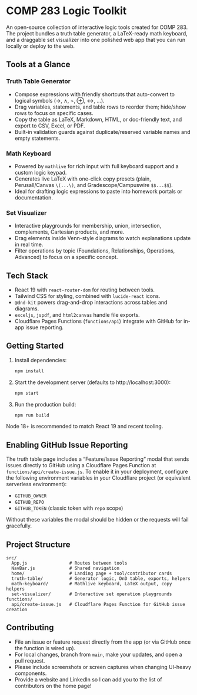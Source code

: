 # COMP 283 Logic Toolkit

An open-source collection of interactive logic tools created for COMP 283. The project bundles a truth table generator, a LaTeX-ready math keyboard, and a draggable set visualizer into one polished web app that you can run locally or deploy to the web.

## Tools at a Glance

### Truth Table Generator
- Compose expressions with friendly shortcuts that auto-convert to logical symbols (→, ∧, ¬, ⊕, ↔, …).
- Drag variables, statements, and table rows to reorder them; hide/show rows to focus on specific cases.
- Copy the table as LaTeX, Markdown, HTML, or doc-friendly text, and export to CSV, Excel, or PDF.
- Built-in validation guards against duplicate/reserved variable names and empty statements.

### Math Keyboard
- Powered by `mathlive` for rich input with full keyboard support and a custom logic keypad.
- Generates live LaTeX with one-click copy presets (plain, Perusall/Canvas `\(...\)`, and Gradescope/Campuswire `$$...$$`).
- Ideal for drafting logic expressions to paste into homework portals or documentation.

### Set Visualizer
- Interactive playgrounds for membership, union, intersection, complements, Cartesian products, and more.
- Drag elements inside Venn-style diagrams to watch explanations update in real time.
- Filter operations by topic (Foundations, Relationships, Operations, Advanced) to focus on a specific concept.

## Tech Stack
- React 19 with `react-router-dom` for routing between tools.
- Tailwind CSS for styling, combined with `lucide-react` icons.
- `@dnd-kit` powers drag-and-drop interactions across tables and diagrams.
- `exceljs`, `jspdf`, and `html2canvas` handle file exports.
- Cloudflare Pages Functions (`functions/api`) integrate with GitHub for in-app issue reporting.

## Getting Started
1. Install dependencies:
   ```bash
   npm install
   ```
2. Start the development server (defaults to http://localhost:3000):
   ```bash
   npm start
   ```
3. Run the production build:
   ```bash
   npm run build
   ```

Node 18+ is recommended to match React 19 and recent tooling.

## Enabling GitHub Issue Reporting
The truth table page includes a “Feature/Issue Reporting” modal that sends issues directly to GitHub using a Cloudflare Pages Function at `functions/api/create-issue.js`. To enable it in your deployment, configure the following environment variables in your Cloudflare project (or equivalent serverless environment):

- `GITHUB_OWNER`
- `GITHUB_REPO`
- `GITHUB_TOKEN` (classic token with `repo` scope)

Without these variables the modal should be hidden or the requests will fail gracefully.

## Project Structure
```
src/
  App.js                # Routes between tools
  NavBar.js             # Shared navigation
  home/                 # Landing page + tool/contributor cards
  truth-table/          # Generator logic, DnD table, exports, helpers
  math-keyboard/        # Mathlive keyboard, LaTeX output, copy helpers
  set-visualizer/       # Interactive set operation playgrounds
functions/
  api/create-issue.js   # Cloudflare Pages Function for GitHub issue creation
```

## Contributing
- File an issue or feature request directly from the app (or via GitHub once the function is wired up).
- For local changes, branch from `main`, make your updates, and open a pull request.
- Please include screenshots or screen captures when changing UI-heavy components.
- Provide a website and LinkedIn so I can add you to the list of contributors on the home page!